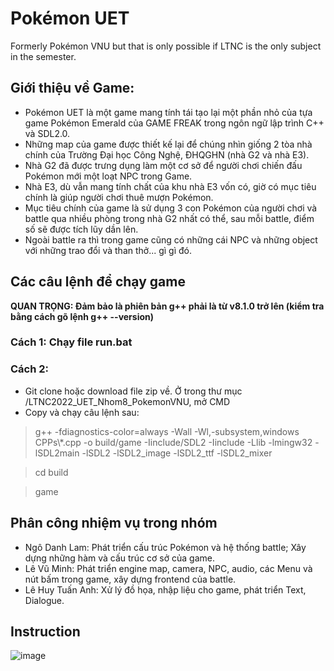 # Pokémon UET
Formerly Pokémon VNU but that is only possible if LTNC is the only subject in the semester.

## Giới thiệu về Game:
- Pokémon UET là một game mang tính tái tạo lại một phần nhỏ của tựa game Pokémon Emerald của GAME FREAK trong ngôn ngữ lập trình C++ và SDL2.0.
- Những map của game được thiết kế lại để chúng nhìn giống 2 tòa nhà chính của Trường Đại học Công Nghệ, ĐHQGHN (nhà G2 và nhà E3).
- Nhà G2 đã được trưng dụng làm một cơ sở để người chơi chiến đấu Pokémon mới một loạt NPC trong Game.
- Nhà E3, dù vẫn mang tính chất của khu nhà E3 vốn có, giờ có mục tiêu chính là giúp người chơi thuê mượn Pokémon.
- Mục tiêu chính của game là sử dụng 3 con Pokémon của người chơi và battle qua nhiều phòng trong nhà G2 nhất có thể, sau mỗi battle, điểm số sẽ được tích lũy dần lên.
- Ngoài battle ra thì trong game cũng có những cái NPC và những object với những trao đổi và than thở... gì gì đó.


## Các câu lệnh để chạy game
**QUAN TRỌNG: Đảm bảo là phiên bản g++ phải là từ v8.1.0 trở lên (kiểm tra bằng cách gõ lệnh g++ --version)**
### Cách 1: Chạy file run.bat
### Cách 2: 
- Git clone hoặc download file zip về. Ở trong thư mục /LTNC2022_UET_Nhom8_PokemonVNU, mở CMD
- Copy và chạy câu lệnh sau: 
> g++ -fdiagnostics-color=always -Wall -Wl,-subsystem,windows CPPs\\*.cpp -o build/game -Iinclude/SDL2 -Iinclude -Llib -lmingw32 -lSDL2main -lSDL2 -lSDL2_image -lSDL2_ttf -lSDL2_mixer

> cd build

> game


## Phân công nhiệm vụ trong nhóm
- Ngô Danh Lam: Phát triển cấu trúc Pokémon và hệ thống battle; Xây dựng những hàm và cấu trúc cơ sở của game.
- Lê Vũ Minh: Phát triển engine map, camera, NPC, audio, các Menu và nút bấm trong game, xây dựng frontend của battle.
- Lê Huy Tuấn Anh: Xử lý đồ họa, nhập liệu cho game, phát triển Text, Dialogue.

## Instruction
![image](https://user-images.githubusercontent.com/29592868/169816056-b2d8eeec-f55c-4a95-84ab-6aee60790fa6.png)
